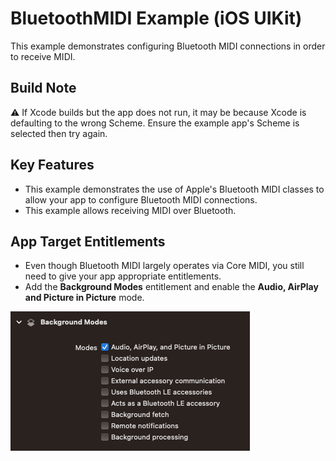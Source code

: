# BluetoothMIDI Example (iOS UIKit)

This example demonstrates configuring Bluetooth MIDI connections in order to receive MIDI.

## Build Note

⚠️ If Xcode builds but the app does not run, it may be because Xcode is defaulting to the wrong Scheme. Ensure the example app's Scheme is selected then try again.

## Key Features

- This example demonstrates the use of Apple's Bluetooth MIDI classes to allow your app to configure Bluetooth MIDI connections.
- This example allows receiving MIDI over Bluetooth.

## App Target Entitlements

- Even though Bluetooth MIDI largely operates via Core MIDI, you still need to give your app appropriate entitlements.
- Add the **Background Modes** entitlement and enable the **Audio, AirPlay and Picture in Picture** mode.

![Background Modes](Images/background-modes-audio.png)
